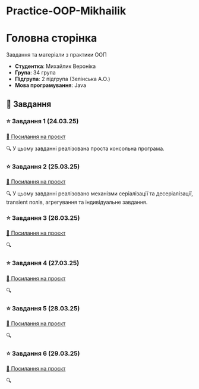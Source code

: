 # Practice-OOP-Mikhailik

# Головна сторінка

Завдання та матеріали з практики ООП

- **Студентка**: Михайлик Вероніка
- **Група**: 34 група
- **Підгрупа**: 2 підгрупа (Зелінська А.О.)
- **Мова програмування**: Java

## 📌 Завдання

### ⭐ Завдання 1 (24.03.25)
[🔗 Посилання на проєкт](Practice-OOP-Mikhailik/src/task1/Readme.md)

🔍 У цьому завданні реалізована проста консольна програма.

### ⭐ Завдання 2  (25.03.25)
[🔗 Посилання на проєкт](Practice-OOP-Mikhailik/src/task2/README.md)

🔍 У цьому завданні реалізовано механізми серіалізації та десеріалізації, transient полів, агрегування та індивідуальне завдання.

### ⭐ Завдання 3 (26.03.25)
[🔗 Посилання на проєкт](#)

🔍 

### ⭐ Завдання 4 (27.03.25)
[🔗 Посилання на проєкт](#)

🔍 

### ⭐ Завдання 5 (28.03.25)
[🔗 Посилання на проєкт](#)

🔍 

### ⭐ Завдання 6 (29.03.25)
[🔗 Посилання на проєкт](#)

🔍

